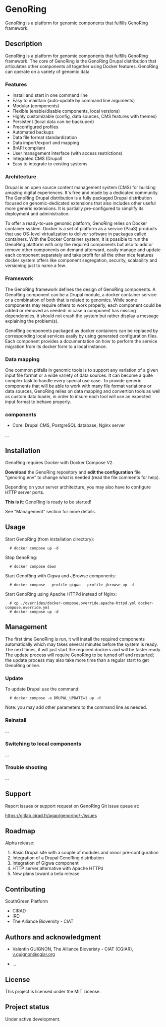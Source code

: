 # GenoRing

GenoRing is a platform for genomic components that fulfills GenoRing framework.

## Description

GenoRing is a platform for genomic components that fulfills GenoRing framework.
The core of GenoRing is the GenoRing Drupal distribution that articulates other
components all together using Docker features. GenoRing can operate on a
variety of genomic data

### Features

* Install and start in one command line
* Easy to maintain (auto-update by command line arguments)
* Modular (components)
* Flexible (enable/disable components, local versions)
* Highly customizable (config, data sources, CMS features with themes)
* Persistent (local data can be backuped)
* Preconfigured profiles
* Automated backups
* Data file format standardization
* Data import/export and mapping
* BrAPI compliant
* User management interface (with access restrictions)
* Integrated CMS (Drupal)
* Easy to integrate to existing systems


### Architecture

Drupal is an open source content management system (CMS) for building amazing
digital experiences. It's free and made by a dedicated community. The GenoRing
Drupal distribution is a fully packaged Drupal distribution focused on
genomic-dedicated extensions that also includes other useful more generic
extensions. It is partially pre-configured to simplify its deployment and
administration.

To offer a ready-to-use genomic platform, GenoRing relies on Docker container
system. Docker is a set of platform as a service (PaaS) products that use
OS-level virtualization to deliver software in packages called containers.
With the Docker Container system, it is possible to run the GenoRing platform
with only the required components but also to add or remove other components on
demand afterward, easily manage and update each component separately and take
profit for all the other nice features docker system offers like component
segregation, security, scalability and versioning just to name a few.

### Framework

The GenoRing framework defines the design of GenoRing components. A GenoRing
component can be a Drupal module, a docker container service or a combination of
both that is related to genomics. While some components may require others to
work properly, each component could be added or removed as needed: in case a
component has missing dependencies, it should not crash the system but rather
display a message explaining the problem(s).

GenoRing components packaged as docker containers can be replaced by
corresponding local services easily by using generated configuration files. Each
component provides a documentation on how to perform the service migration from
its docker form to a local instance.

### Data mapping

One common pitfalls in genomic tools is to support any variation of a given
input file format or a wide variety of data sources. It can become a quite
complex task to handle every special use case. To provide generic components
that will be able to work with many file format variations or data sources,
GenoRing relies on data mapping and convertion tools as well as custom data
loader, in order to insure each tool will use an expected input format to behave
properly.

### components

 * Core: Drupal CMS, PostgreSQL database, Nginx server

...

## Installation

GenoRing requires Docker with Docker Compose V2.

**Download** the GenoRing repository and **edit the configuration** file
"genoring.env" to change what is needed (read the file comments for help).

Depending on your server architecture, you may also have to configure HTTP
server ports.

**This is it**: GenoRing is ready to be started!

See "Management" section for more details.


## Usage

Start GenoRing (from installation directory):
```
  # docker compose up -d
```

Stop GenoRing:
```
  # docker compose down
```

Start GenoRing with Gigwa and JBrowse components:
```
  # docker compose --profile gigwa --profile jbrowse up -d
```

Start GenoRing using Apache HTTPd instead of Nginx:
```
  # cp ./overrides/docker-compose.override.apache-httpd.yml docker-compose.override.yml
  # docker compose up -d
```


## Management

The first time GenoRing is run, it will install the required components
automatically which may takes several minutes before the system is ready. The
next times, it will just start the required dockers and will be faster ready.
The update process will require GenoRing to be turned off and restarted; the
update process may also take more time than a regular start to get GenoRing
online.

### Update

To update Drupal use the command:
```
  # docker compose -e DRUPAL_UPDATE=1 up -d
```
Note: you may add other parameters to the command line as needed.

### Reinstall

...

### Switching to local components

...

### Trouble shooting

...

## Support

Report issues or support request on GenoRing Git issue queue at:

https://gitlab.cirad.fr/agap/genoring/-/issues


## Roadmap

Alpha release:
1) Basic Drupal site with a couple of modules and minor pre-configuration
2) Integration of a Drupal GenoRing distribution
3) Integration of Gigwa component
4) HTTP server alternative with Apache HTTPd
5) New plans toward a beta release


## Contributing

SouthGreen Platform
  * CIRAD
  * IRD
  * The Alliance Bioversity - CIAT


## Authors and acknowledgment

* Valentin GUIGNON, The Alliance Bioveristy - CIAT (CGIAR), v.guignon@cgiar.org

* ...


## License

This project is licensed under the MIT License.


## Project status

Under active development.
